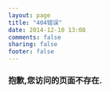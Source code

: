 ```yaml
---
layout: page
title: "404错误"
date: 2014-12-10 13:08
comments: false
sharing: false
footer: false 
---
```

<h3>抱歉,您访问的页面不存在.</h3>
<script type="text/javascript" src="http://www.qq.com/404/search_children.js?edition=small" charset="utf-8"></script>
